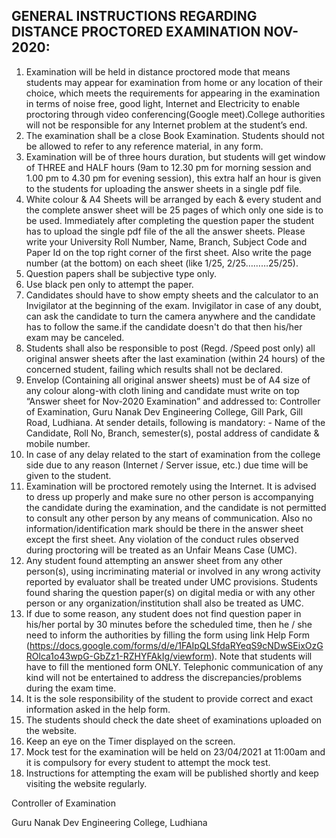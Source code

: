 ## GENERAL INSTRUCTIONS REGARDING DISTANCE PROCTORED EXAMINATION NOV-2020:

1. Examination will be held in distance proctored mode that means students may appear for examination from home or any location of their choice, which meets the requirements for appearing in the examination in terms of noise free, good light, Internet and Electricity to enable proctoring through video conferencing(Google meet).College authorities will not be responsible for any Internet problem at the student’s end.
2. The examination shall be a close Book Examination. Students should not be allowed to refer to any reference material, in any form.
3. Examination will be of three hours duration, but students will get window of THREE and HALF hours (9am to 12.30 pm for morning session and 1.00 pm to 4.30 pm for evening session), this extra half an hour is given to the students for uploading the answer sheets in a single pdf file.
4. White colour & A4 Sheets will be arranged by each & every student and the complete answer sheet will be 25 pages of which only one side is to be used. Immediately after completing the question paper the student has to upload the single pdf file of the all the answer sheets. Please write your University Roll Number, Name, Branch, Subject Code and Paper Id on the top right corner of the first sheet. Also write the page number (at the bottom) on each sheet (like 1/25, 2/25………25/25).
5. Question papers shall be subjective type only.
6. Use black pen only to attempt the paper.
7. Candidates should have to show empty sheets and the calculator to an Invigilator at the beginning of the exam. Invigilator in case of any doubt, can ask the candidate to turn the camera anywhere and the candidate has to follow the same.if the candidate doesn't do that then his/her exam may be canceled.
8. Students shall also be responsible to post (Regd. /Speed post only) all original answer sheets after the last examination (within 24 hours) of the concerned student, failing which results shall not be declared.
9. Envelop (Containing all original answer sheets) must be of A4 size of any colour along-with cloth lining and candidate must write on top “Answer sheet for Nov-2020 Examination” and addressed to: Controller of Examination, Guru Nanak Dev Engineering College, Gill Park, Gill Road, Ludhiana.
At sender details, following is mandatory: -
Name of the Candidate, Roll No, Branch, semester(s), postal address of candidate & mobile number.
10. In case of any delay related to the start of examination from the college side due to any reason (Internet / Server issue, etc.) due time will be given to the student.
11. Examination will be proctored remotely using the Internet. It is advised to dress up properly and make sure no other person is accompanying the candidate during the examination, and the candidate is not permitted to consult any other person by any means of communication. Also no information/identification mark should be there in the answer sheet except the first sheet. Any violation of the conduct rules observed during proctoring will be treated as an Unfair Means Case (UMC).
12. Any student found attempting an answer sheet from any other person(s), using incriminating material or involved in any wrong activity reported by evaluator shall be treated under UMC provisions. Students found sharing the question paper(s) on digital media or with any other person or any organization/institution shall also be treated as UMC.
13. If due to some reason, any student does not find question paper in his/her portal by 30 minutes before the scheduled time, then he / she need to inform the authorities by filling the form using link  Help Form (https://docs.google.com/forms/d/e/1FAIpQLSfdaRYeqS9cNDwSEixOzGROlca1o43wpG-GbZz1-RZHYFAkIg/viewform). Note that students will have to fill the mentioned form ONLY. Telephonic communication of any kind will not be entertained to address the discrepancies/problems during the exam time.
14. It is the sole responsibility of the student to provide correct and exact information asked in the help form.
15. The students should check the date sheet of examinations uploaded on the website.
16. Keep an eye on the Timer displayed on the screen.
17. Mock test for the examination will be held on 23/04/2021 at 11:00am and it is compulsory for every student to attempt the mock test.
18. Instructions for attempting the exam will be published shortly and keep visiting the website regularly.

Controller of Examination


Guru Nanak Dev Engineering College, Ludhiana
